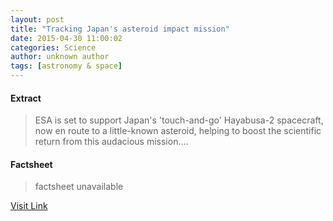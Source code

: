 ```yaml
---
layout: post
title: "Tracking Japan's asteroid impact mission"
date: 2015-04-30 11:00:02
categories: Science
author: unknown author
tags: [astronomy & space]
---
```



#### Extract
>ESA is set to support Japan's 'touch-and-go' Hayabusa-2 spacecraft, now en route to a little-known asteroid, helping to boost the scientific return from this audacious mission....

#### Factsheet
>factsheet unavailable

[Visit Link](http://phys.org/news349594208.html)


